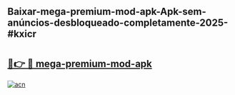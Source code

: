 ## Baixar-mega-premium-mod-apk-Apk-sem-anúncios-desbloqueado-completamente-2025-#kxicr

# <h2><a href="https://ainizakaria.my?title=mega-premium-mod-apk&ref=20M">🔗👉 🔴 mega-premium-mod-apk</a></h2>

[![acn](https://github.com/user-attachments/assets/0f9c940e-d8b0-45ae-aac7-cd30a18b3e1c)](https://ainizakaria.my?title=mega-premium-mod-apk&ref=20M)

